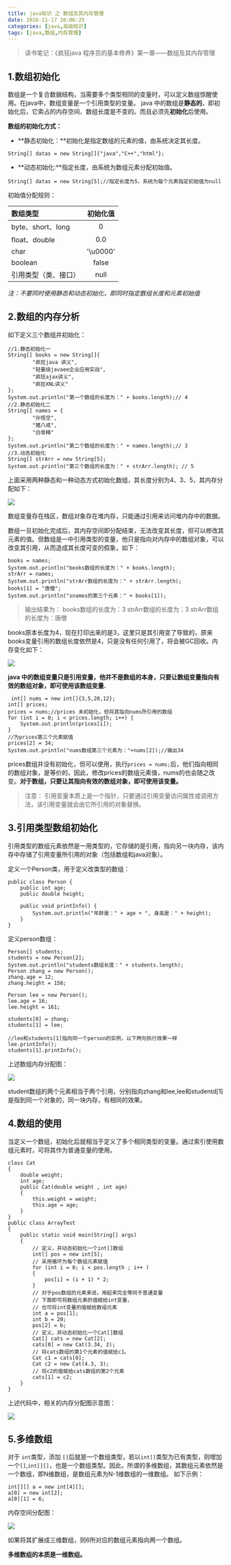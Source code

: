 ```yaml
---
title: java知识 之 数组及其内存管理
date: 2016-11-17 16:06:25
categories: [java,高级知识]
tags: [java,数组,内存管理]
---
```



> 读书笔记：《疯狂java 程序员的基本修养》第一章——数组及其内存管理

## 1.数组初始化
数组是一个复合数据结构，当需要多个类型相同的变量时，可以定义数组惊醒使用。在java中，数组变量是一个引用类型的变量。<!--more-->
java 中的数组是**静态的**，即初始化后，它索占的内存空间、数组长度是不变的。而且必须先**初始化**后使用。

**数组的初始化方式：**

- **静态初始化：**初始化是指定数组的元素的值，由系统决定其长度。
```
String[] datas = new String[]{"java","C++","html"};
```

- **动态初始化:**指定长度，由系统为数组元素分配初始值。
```
String[] datas = new String[5];//指定长度为5，系统为每个元素指定初始值为null
```
初始值分配规则：

| 数组类型| 初始化值 |
| :------ | :-----:  |
| byte、short、long| 0 |
|float、double | 0.0 |
|char | '\u0000' |
|boolean | false |
|引用类型（类、接口） | null |

*注：不要同时使用静态和动态初始化，即同时指定数组长度和元素初始值*

## 2.数组的内存分析
如下定义三个数组并初始化：
```
//1.静态初始化一
String[] books = new String[]{
        "疯狂java 讲义",
        "轻量级javaee企业应用实战",
        "疯狂ajax讲义",
        "疯狂XNL讲义"
};
System.out.println("第一个数组的长度为：" + books.length);// 4
//2.静态初始化二
String[] names = {
        "孙悟空",
        "猪八戒",
        "白骨精"
};
System.out.println("第二个数组的长度为：" + names.length);// 3
//3.动态初始化
String[] strArr = new String[5];
System.out.println("第三个数组的长度为：" + strArr.length); // 5
```
上面采用两种静态和一种动态方式初始化数组，其长度分别为4、3、5，其内存分配如下：

![](/img/article_img/2016/数组内存分配1.png)


数组变量存在栈区，数组对象存在堆内存，只能通过引用来访问堆内存中的数据。

数组一旦初始化完成后，其内存空间即分配结束，无法改变其长度，但可以修改其元素的值。但数组是一中引用类型的变量，他只是指向对内存中的数组对象，可以改变其引用，从而造成其长度可变的假象，如下：

```
books = names;
System.out.println("books数组的长度为：" + books.length);
strArr = names;
System.out.println("strArr数组的长度为：" + strArr.length);
books[1] = "唐僧";
System.out.println("snames的第三个元素：" + books[1]);
```
>输出结果为：
books数组的长度为：3
strArr数组的长度为：3
strArr数组的长度为：唐僧

books原本长度为4，现在打印出来的是3，这里只是其引用变了导致的，原来books变量引用的数组长度依然是4，只是没有任何引用了，将会被GC回收。内存变化如下：

![](/img/article_img/2016/数组内存分配2.png)

**java 中的数组变量只是引用变量，他并不是数组的本身，只要让数组变量指向有效的数组对象，即可使用该数组变量.**

```
 int[] nums = new int[]{3,5,20,12};
int[] prices;
prices = nums;//prices 未初始化，但将其指向nums所引用的数组
for (int i = 0; i < prices.length; i++) {
    System.out.println(prices[i]);
}
//为prices第三个元素赋值
prices[2] = 34;
System.out.println("nums数组第三个元素为："+nums[2]);//输出34
```
prices数组并没有初始化，但可以使用，执行`prices = nums;`后，他们指向相同的数组对象，是等价的，因此，修改prices的数组元素值，nums的也会随之改变。**对于数组，只要让其指向有效的数组对象，即可使用该变量。**

> 注意： 引用变量本质上是一个指针，只要通过引用变量访问属性或调用方法，该引用变量就会由它所引用的对象替换。

## 3.引用类型数组初始化
引用类型的数组元素依然是一用类型的，它存储的是引用，指向另一块内存，该内存中存储了引用变量所引用的对象（包括数组和java对象）。

定义一个Person类，用于定义改类型的数组：
```
public class Person {
    public int age;
    public double height;

    public void printInfo() {
        System.out.println("年龄是：" + age + ", 身高是：" + height);
    }
}
```
定义person数组：
```
Person[] students;
students = new Person[2];
System.out.println("students数组长度：" + students.length);
Person zhang = new Person();
zhang.age = 12;
zhang.height = 158;

Person lee = new Person();
lee.age = 16;
lee.height = 161;

students[0] = zhang;
students[1] = lee;

//lee和students[1]指向同一个person的实例，以下两句执行效果一样
lee.printInfo();
students[1].printInfo();
```
上述数组内存分配图：

![](/img/article_img/2016/数组内存分配3.png)

student数组的两个元素相当于两个引用，分别指向zhang和lee,lee和studentd[1]是指到同一个对象的，同一块内存，有相同的效果。

## 4.数组的使用
当定义一个数组，初始化后就相当于定义了多个相同类型的变量。通过索引使用数组元素时，可将其作为普通变量的使用。
```
class Cat
{
	double weight;
	int age;
	public Cat(double weight , int age)
	{
		this.weight = weight;
		this.age = age;
	}
}
public class ArrayTest
{
	public static void main(String[] args)
	{
		// 定义，并动态初始化一个int[]数组
		int[] pos = new int[5];
		// 采用循环为每个数组元素赋值
		for (int i = 0; i < pos.length ; i++ )
		{
			pos[i] = (i + 1) * 2;
		}
		// 对于pos数组的元素来说，用起来完全等同于普通变量
		// 下面即可将数组元素的值赋给int变量，
		// 也可将int变量的值赋给数组元素
		int a = pos[1];
		int b = 20;
		pos[2] = b;             
		// 定义，并动态初始化一个Cat[]数组
		Cat[] cats = new Cat[2];
		cats[0] = new Cat(3.34, 2);
		// 将cats数组的第1个元素的值赋给c1。
		Cat c1 = cats[0];
		Cat c2 = new Cat(4.3, 3);
		// 将c2的值赋给cats数组的第2个元素
		cats[1] = c2;             
	}
}
```
上述代码中，相关的内存分配图示意图：

![](/img/article_img/2016/数组内存分配4.png)

## 5.多维数组
对于 `int`类型，添加 `[]`后就是一个数组类型，若以`int[]`类型为已有类型，则增加一个`[]`,`int[][]`，也是一个数组类型。因此，所谓的多维数组，其数组元素依然是一个数组，即N维数组，是数组元素为N-1维数组的一维数组。
如下示例：
```
int[][] a = new int[4][];
a[0] = new int[2];
a[0][1] = 6;
```
内存空间分配图：

![](/img/article_img/2016/数组内存分配5.png)

如果将其扩展成三维数组，则6所对应的数组元素指向两一个数组。

**多维数组的本质是一维数组。**




